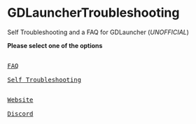 # GDLauncherTroubleshooting
Self Troubleshooting and a FAQ for GDLauncher (*UNOFFICIAL*)

**Please select one of the options**

[<kbd><br> FAQ <br></kbd>](FAQ.md) [<kbd><br> Self Troubleshooting <br></kbd>](SelfTroubleshooting.md)

[<kbd><br> Website <br></kbd>](https://gdlauncher.com) [<kbd><br> Discord <br></kbd>](https://discord.gdlauncher.com)

